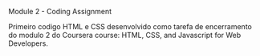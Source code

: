 Module 2 - Coding AssignmentPrimeiro codigo HTML e CSS desenvolvido como tarefa de encerramento do modulo 2 do Coursera course: HTML, CSS, and Javascript for Web Developers.